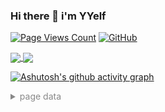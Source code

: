 ### Hi there 👋 i'm YYelf

<!--
**YYelf/YYelf** is a ✨ _special_ ✨ repository because its `README.md` (this file) appears on your GitHub profile.

Here are some ideas to get you started:

- 🔭 I’m currently working on ...
- 🌱 I’m currently learning ...
- 👯 I’m looking to collaborate on ...
- 🤔 I’m looking for help with ...
- 💬 Ask me about ...
- 📫 How to reach me: ...
- 😄 Pronouns: ...
- ⚡ Fun fact: ...
-->

[![Page Views Count](https://badges.toozhao.com/badges/01HSD33C2JQN3ZES6EV3XZ5TGQ/green.svg)](https://badges.toozhao.com/stats/01HSD33C2JQN3ZES6EV3XZ5TGQ "Get your own page views count badge on badges.toozhao.com")
[![GitHub](https://img.shields.io/badge/dynamic/json?url=https%3A%2F%2Fapi.swo.moe%2Fstats%2Fgithub%2Fyyelf&query=count&color=5a5f67&label=GitHub&labelColor=181717&logo=github&suffix=+follows&cacheSeconds=3600)](https://github.com/yyelf)


<a href="javascript:;">
   <img align="center" src="https://github-readme-stats.vercel.app/api?username=yyelf&show_icons=true&theme=vue">
</a>
<a href="javascript:;">
   <img align="center" src="https://github-readme-stats.vercel.app/api/top-langs/?username=yyelf&&layout=compact&theme=vue">
</a>

[![Ashutosh's github activity graph](https://github-readme-activity-graph.vercel.app/graph?username=yyelf&theme=vue&bg_color=transparent&point=33a06f&area=true&hide_border=true)](https://github.com/ashutosh00710/github-readme-activity-graph)


<details>

<summary style="color:#888">page data</summary

![yyelf](https://moe-counter.glitch.me/get/@yyelf?theme=asoul)

<a href="https://info.flagcounter.com/VmR0">
   <img src="https://s11.flagcounter.com/count2/VmR0/bg_FFFFFF/txt_000000/border_CCCCCC/columns_2/maxflags_10/viewers_0/labels_0/pageviews_0/flags_0/percent_0/" alt="Flag Counter" border="0">
</a>

</details>





